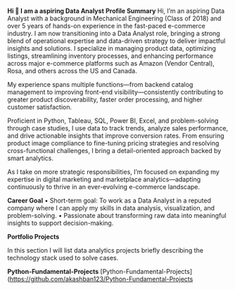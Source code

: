 **Hi 👋 I am a aspiring Data Analyst**
**Profile Summary**
Hi, I’m an aspiring Data Analyst with a background in Mechanical Engineering (Class of 2018) and over 5 years of hands-on experience in the fast-paced e-commerce industry. I am now transitioning into a Data Analyst role, bringing a strong blend of operational expertise and data-driven strategy to deliver impactful insights and solutions. I specialize in managing product data, optimizing listings, streamlining inventory processes, and enhancing performance across major e-commerce platforms such as Amazon (Vendor Central), Rosa, and others across the US and Canada.

My experience spans multiple functions—from backend catalog management to improving front-end visibility—consistently contributing to greater product discoverability, faster order processing, and higher customer satisfaction.

Proficient in Python, Tableau, SQL, Power BI, Excel, and problem-solving through case studies, I use data to track trends, analyze sales performance, and drive actionable insights that improve conversion rates. From ensuring product image compliance to fine-tuning pricing strategies and resolving cross-functional challenges, I bring a detail-oriented approach backed by smart analytics.

As I take on more strategic responsibilities, I’m focused on expanding my expertise in digital marketing and marketplace analytics—adapting continuously to thrive in an ever-evolving e-commerce landscape.

**Career Goal**
• Short-term goal: To work as a Data Analyst in a reputed company where I can apply my skills in data analysis, visualization, and problem-solving.
• Passionate about transforming raw data into meaningful insights to support decision-making.

**Portfolio Projects**

In this section I will list data analytics projects briefly describing the technology stack used to solve cases.

**Python-Fundamental-Projects**
[Python-Fundamental-Projects](https://github.com/akashban123/Python-Fundamental-Projects
